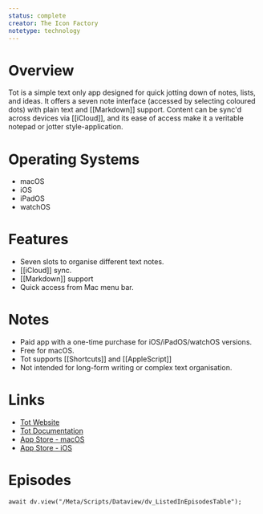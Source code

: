 ```yaml
---
status: complete
creator: The Icon Factory
notetype: technology
---
```


# Overview
Tot is a simple text only app designed for quick jotting down of notes, lists, and ideas. It offers a seven note interface (accessed by selecting coloured dots) with plain text and [[Markdown]] support. Content can be sync'd across devices via [[iCloud]], and its ease of access make it a veritable notepad or jotter style-application.

# Operating Systems
- macOS
- iOS
- iPadOS
- watchOS

# Features
- Seven slots to organise different text notes.
- [[iCloud]] sync.
- [[Markdown]] support
- Quick access from Mac menu bar.

# Notes
- Paid app with a one-time purchase for iOS/iPadOS/watchOS versions.
- Free for macOS.
- Tot supports [[Shortcuts]] and [[AppleScript]]
- Not intended for long-form writing or complex text organisation.

# Links
- [Tot Website](https://tot.rocks)
- [Tot Documentation](https://tot.rocks/docs)
- [App Store - macOS](https://apps.apple.com/app/tot/id1491071483)
- [App Store - iOS](https://apps.apple.com/app/tot-pocket/id1491071271)


# Episodes
```dataviewjs
await dv.view("/Meta/Scripts/Dataview/dv_ListedInEpisodesTable");
```
